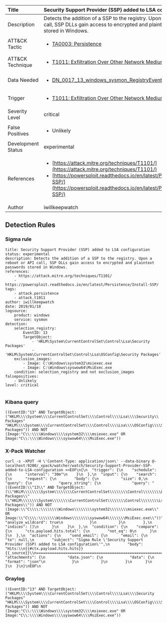 | Title                | Security Support Provider (SSP) added to LSA configuration                                                                                                                                                 |
|:---------------------|:------------------------------------------------------------------------------------------------------------------------------------------------------------|
| Description          | Detects the addition of a SSP to the registry. Upon a reboot or API call, SSP DLLs gain access to encrypted and plaintext passwords stored in Windows.                                                                                                                                           |
| ATT&amp;CK Tactic    | <ul><li>[TA0003: Persistence](https://attack.mitre.org/tactics/TA0003)</li></ul>  |
| ATT&amp;CK Technique | <ul><li>[T1011: Exfiltration Over Other Network Medium](https://attack.mitre.org/techniques/T1011)</li></ul>                             |
| Data Needed          | <ul><li>[DN_0017_13_windows_sysmon_RegistryEvent](../Data_Needed/DN_0017_13_windows_sysmon_RegistryEvent.md)</li></ul>                                                         |
| Trigger              | <ul><li>[T1011: Exfiltration Over Other Network Medium](../Triggers/T1011.md)</li></ul>  |
| Severity Level       | critical                                                                                                                                                 |
| False Positives      | <ul><li>Unlikely</li></ul>                                                                  |
| Development Status   | experimental                                                                                                                                                |
| References           | <ul><li>[https://attack.mitre.org/techniques/T1101/](https://attack.mitre.org/techniques/T1101/)</li><li>[https://powersploit.readthedocs.io/en/latest/Persistence/Install-SSP/](https://powersploit.readthedocs.io/en/latest/Persistence/Install-SSP/)</li></ul>                                                          |
| Author               | iwillkeepwatch                                                                                                                                                |


## Detection Rules

### Sigma rule

```
title: Security Support Provider (SSP) added to LSA configuration
status: experimental
description: Detects the addition of a SSP to the registry. Upon a reboot or API call, SSP DLLs gain access to encrypted and plaintext passwords stored in Windows. 
references:
    - https://attack.mitre.org/techniques/T1101/
    - https://powersploit.readthedocs.io/en/latest/Persistence/Install-SSP/
tags:
    - attack.persistence
    - attack.t1011
author: iwillkeepwatch
date: 2019/01/18
logsource:
    product: windows
    service: sysmon
detection:
    selection_registry:
        EventID: 13
        TargetObject: 
            - 'HKLM\System\CurrentControlSet\Control\Lsa\Security Packages'
            - 'HKLM\System\CurrentControlSet\Control\Lsa\OSConfig\Security Packages'
    exclusion_images:
        - Image: C:\Windows\system32\msiexec.exe
        - Image: C:\Windows\syswow64\MsiExec.exe
    condition: selection_registry and not exclusion_images
falsepositives:
    - Unlikely
level: critical


```





### Kibana query

```
((EventID:"13" AND TargetObject:("HKLM\\\\System\\\\CurrentControlSet\\\\Control\\\\Lsa\\\\Security\\ Packages" "HKLM\\\\System\\\\CurrentControlSet\\\\Control\\\\Lsa\\\\OSConfig\\\\Security\\ Packages")) AND NOT (Image:"C\\:\\\\Windows\\\\system32\\\\msiexec.exe" OR Image:"C\\:\\\\Windows\\\\syswow64\\\\MsiExec.exe"))
```





### X-Pack Watcher

```
curl -s -XPUT -H \'Content-Type: application/json\' --data-binary @- localhost:9200/_xpack/watcher/watch/Security-Support-Provider-SSP-added-to-LSA-configuration <<EOF\n{\n  "trigger": {\n    "schedule": {\n      "interval": "30m"\n    }\n  },\n  "input": {\n    "search": {\n      "request": {\n        "body": {\n          "size": 0,\n          "query": {\n            "query_string": {\n              "query": "((EventID:\\"13\\" AND TargetObject:(\\"HKLM\\\\\\\\System\\\\\\\\CurrentControlSet\\\\\\\\Control\\\\\\\\Lsa\\\\\\\\Security\\\\ Packages\\" \\"HKLM\\\\\\\\System\\\\\\\\CurrentControlSet\\\\\\\\Control\\\\\\\\Lsa\\\\\\\\OSConfig\\\\\\\\Security\\\\ Packages\\")) AND NOT (Image:\\"C\\\\:\\\\\\\\Windows\\\\\\\\system32\\\\\\\\msiexec.exe\\" OR Image:\\"C\\\\:\\\\\\\\Windows\\\\\\\\syswow64\\\\\\\\MsiExec.exe\\"))",\n              "analyze_wildcard": true\n            }\n          }\n        },\n        "indices": []\n      }\n    }\n  },\n  "condition": {\n    "compare": {\n      "ctx.payload.hits.total": {\n        "not_eq": 0\n      }\n    }\n  },\n  "actions": {\n    "send_email": {\n      "email": {\n        "to": null,\n        "subject": "Sigma Rule \'Security Support Provider (SSP) added to LSA configuration\'",\n        "body": "Hits:\\n{{#ctx.payload.hits.hits}}{{_source}}\\n================================================================================\\n{{/ctx.payload.hits.hits}}",\n        "attachments": {\n          "data.json": {\n            "data": {\n              "format": "json"\n            }\n          }\n        }\n      }\n    }\n  }\n}\nEOF\n
```





### Graylog

```
((EventID:"13" AND TargetObject:("HKLM\\\\System\\\\CurrentControlSet\\\\Control\\\\Lsa\\\\Security Packages" "HKLM\\\\System\\\\CurrentControlSet\\\\Control\\\\Lsa\\\\OSConfig\\\\Security Packages")) AND NOT (Image:"C\\:\\\\Windows\\\\system32\\\\msiexec.exe" OR Image:"C\\:\\\\Windows\\\\syswow64\\\\MsiExec.exe"))
```

